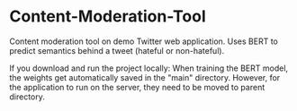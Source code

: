 # Content-Moderation-Tool
Content moderation tool on demo Twitter web application. Uses BERT to predict semantics behind a tweet (hateful or non-hateful). 

If you download and run the project locally:
When training the BERT model, the weights get automatically saved in the "main" directory. However, for the application to run on the server, they need to be moved to parent directory. 


